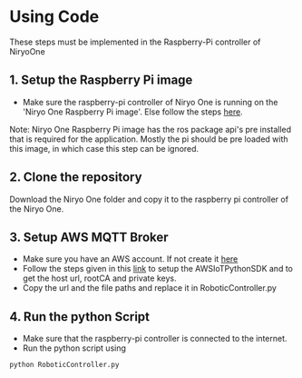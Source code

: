 # Using Code

These steps must be implemented in the Raspberry-Pi controller of NiryoOne

## 1. Setup the Raspberry Pi image
* Make sure the raspberry-pi controller of Niryo One is running on the 'Niryo One Raspberry Pi image'. Else follow the steps [here](https://niryo.com/docs/niryo-one/update-your-robot/update-raspberry-pi-image/).<br>

Note: Niryo One Raspberry Pi image has the ros package api's pre installed that is required for the application. Mostly the pi should be pre loaded with this image, in which case this step can be ignored.

## 2. Clone the repository
Download the Niryo One folder and copy it to the raspberry pi controller of the Niryo One.
## 3. Setup AWS MQTT Broker
* Make sure you have an AWS account. If not create it [here](https://portal.aws.amazon.com/billing/signup?nc2=h_ct&src=header_signup&redirect_url=https%3A%2F%2Faws.amazon.com%2Fregistration-confirmation#/start/email)
* Follow the steps given in this [link](https://us-west-2.console.aws.amazon.com/iot/home?region=us-west-2#/connectdevice) to setup the 
 AWSIoTPythonSDK and to get the host url, rootCA and private keys.
* Copy the url and the file paths and replace it in RoboticController.py
## 4. Run the python Script
* Make sure that the raspberry-pi controller is connected to the internet.
* Run the python script using
```sh
python RoboticController.py
```
